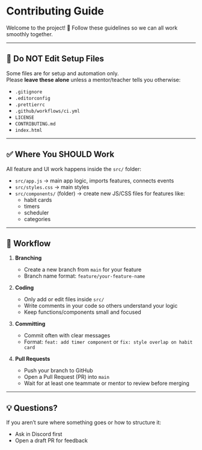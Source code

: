# Contributing Guide

Welcome to the project! 🎉 Follow these guidelines so we can all work smoothly together.

---

## 🚫 Do NOT Edit Setup Files
Some files are for setup and automation only.  
Please **leave these alone** unless a mentor/teacher tells you otherwise:

- `.gitignore`
- `.editorconfig`
- `.prettierrc`
- `.github/workflows/ci.yml`
- `LICENSE`
- `CONTRIBUTING.md`
- `index.html`

---

## ✅ Where You SHOULD Work
All feature and UI work happens inside the `src/` folder:

- `src/app.js` → main app logic, imports features, connects events
- `src/styles.css` → main styles
- `src/components/` (folder) → create new JS/CSS files for features like:
  - habit cards
  - timers
  - scheduler
  - categories

---

## 🌱 Workflow
1. **Branching**
   - Create a new branch from `main` for your feature
   - Branch name format: `feature/your-feature-name`

2. **Coding**
   - Only add or edit files inside `src/`
   - Write comments in your code so others understand your logic
   - Keep functions/components small and focused

3. **Committing**
   - Commit often with clear messages
   - Format: `feat: add timer component` or `fix: style overlap on habit card`

4. **Pull Requests**
   - Push your branch to GitHub
   - Open a Pull Request (PR) into `main`
   - Wait for at least one teammate or mentor to review before merging

---

## 💡 Questions?
If you aren’t sure where something goes or how to structure it:
- Ask in Discord first
- Open a draft PR for feedback
